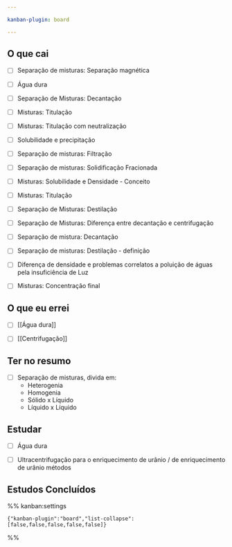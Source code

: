 ```yaml
---

kanban-plugin: board

---
```


## O que cai

- [ ] Separação de misturas: Separação magnética
- [ ] Água dura
- [ ] Separação de Misturas: Decantação
- [ ] Misturas: Titulação
- [ ] Misturas: Titulação com neutralização
- [ ] Solubilidade e precipitação
- [ ] Separação de misturas: Filtração
- [ ] Separação de misturas: Solidificação Fracionada
- [ ] Misturas: Solubilidade e Densidade - Conceito
- [ ] Misturas: Titulação
- [ ] Separação de Misturas: Destilação
- [ ] Separação de Misturas: Diferença entre decantação e centrifugação
- [ ] Separação de mistura: Decantação
- [ ] Separação de misturas: Destilação - definição
- [ ] Diferença de densidade e problemas correlatos a poluição de águas pela insuficiência de Luz
- [ ] Misturas: Concentração final


## O que eu errei

- [ ] [[Água dura]]
- [ ] [[Centrifugação]]


## Ter no resumo

- [ ] Separação de misturas, divida em:
	- Heterogenia
	- Homogenia
	- Sólido x Líquido
	- Líquido x Líquido


## Estudar

- [ ] Água dura
- [ ] Ultracentrifugação para o enriquecimento de urânio / de enriquecimento de urânio métodos


## Estudos Concluídos





%% kanban:settings
```
{"kanban-plugin":"board","list-collapse":[false,false,false,false,false]}
```
%%